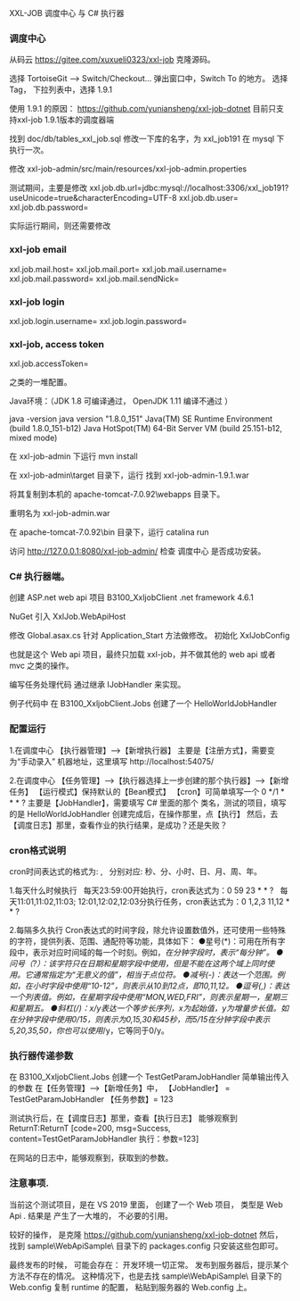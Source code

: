 XXL-JOB 调度中心 与 C# 执行器



### 调度中心

从码云 https://gitee.com/xuxueli0323/xxl-job 克隆源码。

选择 TortoiseGit --> Switch/Checkout...
弹出窗口中，Switch To 的地方。
选择 Tag，  下拉列表中，选择  1.9.1


使用 1.9.1 的原因：
https://github.com/yuniansheng/xxl-job-dotnet
目前只支持xxl-job 1.9.1版本的调度器端



找到 doc/db/tables_xxl_job.sql 
修改一下库的名字，为 xxl_job191
在 mysql 下执行一次。




修改 xxl-job-admin/src/main/resources/xxl-job-admin.properties

测试期间，主要是修改
xxl.job.db.url=jdbc:mysql://localhost:3306/xxl_job191?useUnicode=true&characterEncoding=UTF-8
xxl.job.db.user=
xxl.job.db.password=


实际运行期间，则还需要修改
### xxl-job email
xxl.job.mail.host=
xxl.job.mail.port=
xxl.job.mail.username=
xxl.job.mail.password=
xxl.job.mail.sendNick=

### xxl-job login
xxl.job.login.username=
xxl.job.login.password=

### xxl-job, access token
xxl.job.accessToken=

之类的一堆配置。



Java环境：（JDK 1.8 可编译通过，  OpenJDK 1.11 编译不通过 ）

java -version
java version "1.8.0_151"
Java(TM) SE Runtime Environment (build 1.8.0_151-b12)
Java HotSpot(TM) 64-Bit Server VM (build 25.151-b12, mixed mode)



在 xxl-job-admin 下运行
mvn install


在 xxl-job-admin\target 目录下，运行
找到 xxl-job-admin-1.9.1.war

将其复制到本机的 
apache-tomcat-7.0.92\webapps 目录下。

重明名为 xxl-job-admin.war


在 apache-tomcat-7.0.92\bin 目录下，运行
catalina run


访问 http://127.0.0.1:8080/xxl-job-admin/
检查 调度中心 是否成功安装。





### C# 执行器端。
创建 ASP.net web api 项目  B3100_XxljobClient
.net framework 4.6.1



NuGet 引入 
XxlJob.WebApiHost


修改 Global.asax.cs 
针对 Application_Start 方法做修改。
初始化 XxlJobConfig

也就是这个 Web api 项目，最终只加载 xxl-job，并不做其他的 web api 或者 mvc 之类的操作。


编写任务处理代码
通过继承 IJobHandler 来实现。


例子代码中
在 B3100_XxljobClient.Jobs 创建了一个 HelloWorldJobHandler




### 配置运行

1.在调度中心 【执行器管理】-->【新增执行器】
主要是【注册方式】，需要变为“手动录入”
机器地址，这里填写 http://localhost:54075/


2.在调度中心 【任务管理】-->【执行器选择上一步创建的那个执行器】-->【新增任务】
【运行模式】保持默认的【Bean模式】
【cron】可简单填写一个 0 */1 * * * ?
主要是【JobHandler】，需要填写 C# 里面的那个 类名，测试的项目，填写的是 HelloWorldJobHandler
创建完成后，在操作那里，点【执行】
然后，去【调度日志】那里，查看作业的执行结果，是成功？还是失败？





### cron格式说明

cron时间表达式的格式为: <!-- s m h d m w(?) y(?) -->,   分别对应: 秒、分、小时、日、月、周、年。

1.每天什么时候执行
  每天23:59:00开始执行，cron表达式为：0 59 23 * * ?
  每天11:01,11:02,11:03; 12:01,12:02,12:03分执行任务，cron表达式为：0 1,2,3 11,12 * * ?

2.每隔多久执行
Cron表达式的时间字段，除允许设置数值外，还可使用一些特殊的字符，提供列表、范围、通配符等功能，具体如下：
●星号(*)：可用在所有字段中，表示对应时间域的每一个时刻。例如，*在分钟字段时，表示“每分钟”。
●问号（?）：该字符只在日期和星期字段中使用，但是不能在这两个域上同时使用。它通常指定为“无意义的值”，相当于点位符。
●减号(-)：表达一个范围。例如，在小时字段中使用“10-12”，则表示从10到12点，即10,11,12。
●逗号(,)：表达一个列表值。例如，在星期字段中使用“MON,WED,FRI”，则表示星期一，星期三和星期五。
●斜杠(/)：x/y表达一个等步长序列，x为起始值，y为增量步长值。如在分钟字段中使用0/15，则表示为0,15,30和45秒，而5/15在分钟字段中表示5,20,35,50，你也可以使用*/y，它等同于0/y。



### 执行器传递参数

在 B3100_XxljobClient.Jobs 创建一个 TestGetParamJobHandler
简单输出传入的参数
在【任务管理】-->【新增任务】中，
【JobHandler】 = TestGetParamJobHandler
【任务参数】= 123

测试执行后，在【调度日志】那里，查看【执行日志】
能够观察到
ReturnT:ReturnT [code=200, msg=Success, content=TestGetParamJobHandler 执行：参数=123]

在网站的日志中，能够观察到，获取到的参数。








### 注意事项.

当前这个测试项目，是在 VS 2019 里面， 创建了一个 Web 项目， 类型是 Web Api .
结果是 产生了一大堆的， 不必要的引用。


较好的操作， 是克隆
https://github.com/yuniansheng/xxl-job-dotnet
然后，找到 sample\WebApiSample\ 目录下的 packages.config
只安装这些包即可。

最终发布的时候， 可能会存在：
开发环境一切正常。
发布到服务器后，提示某个方法不存在的情况。
这种情况下，也是去找 sample\WebApiSample\ 目录下的 Web.config
复制 runtime 的配置， 粘贴到服务器的 Web.config 上。



